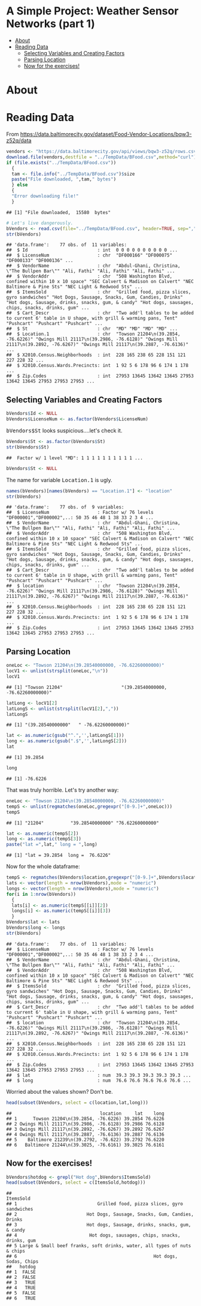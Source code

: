 A Simple Project: Weather Sensor Networks (part 1)
================

-   [About](#about)
-   [Reading Data](#reading-data)
    -   [Selecting Variables and Creating Factors](#selecting-variables-and-creating-factors)
    -   [Parsing Location](#parsing-location)
    -   [Now for the exercises!](#now-for-the-exercises)

About
=====

Reading Data
============

From <https://data.baltimorecity.gov/dataset/Food-Vendor-Locations/bqw3-z52q/data>

``` r
vendors <- "https://data.baltimorecity.gov/api/views/bqw3-z52q/rows.csv?accessType=DOWNLOAD"
download.file(vendors,destfile = "../TempData/BFood.csv",method="curl")
if (file.exists("../TempData/BFood.csv"))
  {
  tam <- file.info("../TempData/BFood.csv")$size
  paste("File downloaded, ",tam," bytes")
  } else
  {
  "Error downloading file!"
  }
```

    ## [1] "File downloaded,  15580  bytes"

``` r
# Let's live dangerously.
bVendors <- read.csv(file="../TempData/BFood.csv", header=TRUE, sep=",", stringsAsFactors=FALSE)
str(bVendors)
```

    ## 'data.frame':    77 obs. of  11 variables:
    ##  $ Id                          : int  0 0 0 0 0 0 0 0 0 0 ...
    ##  $ LicenseNum                  : chr  "DF000166" "DF000075" "DF000133" "DF000136" ...
    ##  $ VendorName                  : chr  "Abdul-Ghani, Christina, \"The Bullpen Bar\"" "Ali, Fathi" "Ali, Fathi" "Ali, Fathi" ...
    ##  $ VendorAddr                  : chr  "508 Washington Blvd, confined within 10 x 10 space" "SEC Calvert & Madison on Calvert" "NEC Baltimore & Pine Sts" "NEC Light & Redwood Sts" ...
    ##  $ ItemsSold                   : chr  "Grilled food, pizza slices, gyro sandwiches" "Hot Dogs, Sausage, Snacks, Gum, Candies, Drinks" "Hot dogs, Sausage, drinks, snacks, gum, & candy" "Hot dogs, sausages, chips, snacks, drinks, gum" ...
    ##  $ Cart_Descr                  : chr  "Two add'l tables to be added to current 6' table in U shape, with grill & warming pans, Tent" "Pushcart" "Pushcart" "Pushcart" ...
    ##  $ St                          : chr  "MD" "MD" "MD" "MD" ...
    ##  $ Location.1                  : chr  "Towson 21204\n(39.2854, -76.6226)" "Owings Mill 21117\n(39.2986, -76.6128)" "Owings Mill 21117\n(39.2892, -76.6267)" "Owings Mill 21117\n(39.2887, -76.6136)" ...
    ##  $ X2010.Census.Neighborhoods  : int  228 165 238 65 228 151 121 227 228 32 ...
    ##  $ X2010.Census.Wards.Precincts: int  1 92 5 6 178 96 6 174 1 178 ...
    ##  $ Zip.Codes                   : int  27953 13645 13642 13645 27953 13642 13645 27953 27953 27953 ...

Selecting Variables and Creating Factors
----------------------------------------

``` r
bVendors$Id <- NULL
bVendors$LicenseNum <- as.factor(bVendors$LicenseNum)
```

<tt>bVendors$St</tt> looks suspicious....let's check it.

``` r
bVendors$St <- as.factor(bVendors$St)
str(bVendors$St)
```

    ##  Factor w/ 1 level "MD": 1 1 1 1 1 1 1 1 1 1 ...

``` r
bVendors$St <- NULL
```

The name for variable <tt>Location.1</tt> is ugly.

``` r
names(bVendors)[names(bVendors) == "Location.1"] <- "location"
str(bVendors)
```

    ## 'data.frame':    77 obs. of  9 variables:
    ##  $ LicenseNum                  : Factor w/ 76 levels "DF000001","DF000002",..: 50 35 46 48 1 38 33 2 3 4 ...
    ##  $ VendorName                  : chr  "Abdul-Ghani, Christina, \"The Bullpen Bar\"" "Ali, Fathi" "Ali, Fathi" "Ali, Fathi" ...
    ##  $ VendorAddr                  : chr  "508 Washington Blvd, confined within 10 x 10 space" "SEC Calvert & Madison on Calvert" "NEC Baltimore & Pine Sts" "NEC Light & Redwood Sts" ...
    ##  $ ItemsSold                   : chr  "Grilled food, pizza slices, gyro sandwiches" "Hot Dogs, Sausage, Snacks, Gum, Candies, Drinks" "Hot dogs, Sausage, drinks, snacks, gum, & candy" "Hot dogs, sausages, chips, snacks, drinks, gum" ...
    ##  $ Cart_Descr                  : chr  "Two add'l tables to be added to current 6' table in U shape, with grill & warming pans, Tent" "Pushcart" "Pushcart" "Pushcart" ...
    ##  $ location                    : chr  "Towson 21204\n(39.2854, -76.6226)" "Owings Mill 21117\n(39.2986, -76.6128)" "Owings Mill 21117\n(39.2892, -76.6267)" "Owings Mill 21117\n(39.2887, -76.6136)" ...
    ##  $ X2010.Census.Neighborhoods  : int  228 165 238 65 228 151 121 227 228 32 ...
    ##  $ X2010.Census.Wards.Precincts: int  1 92 5 6 178 96 6 174 1 178 ...
    ##  $ Zip.Codes                   : int  27953 13645 13642 13645 27953 13642 13645 27953 27953 27953 ...

Parsing Location
----------------

``` r
oneLoc <- "Towson 21204\n(39.28540000000, -76.62260000000)"
locV1 <- unlist(strsplit(oneLoc,"\n"))
locV1
```

    ## [1] "Towson 21204"                      "(39.28540000000, -76.62260000000)"

``` r
latLong <- locV1[2]
latLongS <- unlist(strsplit(locV1[2],","))
latLongS
```

    ## [1] "(39.28540000000"   " -76.62260000000)"

``` r
lat <- as.numeric(gsub("^.",'',latLongS[1]))
long <- as.numeric(gsub(".$",'',latLongS[2]))
lat
```

    ## [1] 39.2854

``` r
long
```

    ## [1] -76.6226

That was truly horrible. Let's try another way:

``` r
oneLoc <- "Towson 21204\n(39.28540000000, -76.62260000000)"
tempS <- unlist(regmatches(oneLoc,gregexpr("[0-9.]+",oneLoc)))
tempS
```

    ## [1] "21204"          "39.28540000000" "76.62260000000"

``` r
lat <- as.numeric(tempS[2])
long <- as.numeric(tempS[3])
paste("lat =",lat," long = ",long)
```

    ## [1] "lat = 39.2854  long =  76.6226"

Now for the whole dataframe:

``` r
tempS <- regmatches(bVendors$location,gregexpr("[0-9.]+",bVendors$location))
lats <- vector(length = nrow(bVendors),mode = "numeric")
longs <- vector(length = nrow(bVendors),mode = "numeric")
for(i in 1:nrow(bVendors)) 
  {
  lats[i] <- as.numeric(tempS[[i]][2])
  longs[i] <- as.numeric(tempS[[i]][3])
  }
bVendors$lat <- lats
bVendors$long <- longs
str(bVendors)
```

    ## 'data.frame':    77 obs. of  11 variables:
    ##  $ LicenseNum                  : Factor w/ 76 levels "DF000001","DF000002",..: 50 35 46 48 1 38 33 2 3 4 ...
    ##  $ VendorName                  : chr  "Abdul-Ghani, Christina, \"The Bullpen Bar\"" "Ali, Fathi" "Ali, Fathi" "Ali, Fathi" ...
    ##  $ VendorAddr                  : chr  "508 Washington Blvd, confined within 10 x 10 space" "SEC Calvert & Madison on Calvert" "NEC Baltimore & Pine Sts" "NEC Light & Redwood Sts" ...
    ##  $ ItemsSold                   : chr  "Grilled food, pizza slices, gyro sandwiches" "Hot Dogs, Sausage, Snacks, Gum, Candies, Drinks" "Hot dogs, Sausage, drinks, snacks, gum, & candy" "Hot dogs, sausages, chips, snacks, drinks, gum" ...
    ##  $ Cart_Descr                  : chr  "Two add'l tables to be added to current 6' table in U shape, with grill & warming pans, Tent" "Pushcart" "Pushcart" "Pushcart" ...
    ##  $ location                    : chr  "Towson 21204\n(39.2854, -76.6226)" "Owings Mill 21117\n(39.2986, -76.6128)" "Owings Mill 21117\n(39.2892, -76.6267)" "Owings Mill 21117\n(39.2887, -76.6136)" ...
    ##  $ X2010.Census.Neighborhoods  : int  228 165 238 65 228 151 121 227 228 32 ...
    ##  $ X2010.Census.Wards.Precincts: int  1 92 5 6 178 96 6 174 1 178 ...
    ##  $ Zip.Codes                   : int  27953 13645 13642 13645 27953 13642 13645 27953 27953 27953 ...
    ##  $ lat                         : num  39.3 39.3 39.3 39.3 39.3 ...
    ##  $ long                        : num  76.6 76.6 76.6 76.6 76.6 ...

Worried about the values shown? Don't be.

``` r
head(subset(bVendors, select = c(location,lat,long)))
```

    ##                                 location     lat    long
    ## 1      Towson 21204\n(39.2854, -76.6226) 39.2854 76.6226
    ## 2 Owings Mill 21117\n(39.2986, -76.6128) 39.2986 76.6128
    ## 3 Owings Mill 21117\n(39.2892, -76.6267) 39.2892 76.6267
    ## 4 Owings Mill 21117\n(39.2887, -76.6136) 39.2887 76.6136
    ## 5    Baltimore 21239\n(39.2792, -76.622) 39.2792 76.6220
    ## 6   Baltimore 21244\n(39.3025, -76.6161) 39.3025 76.6161

Now for the exercises!
----------------------

``` r
bVendors$hotdog <- grepl("Hot dog",bVendors$ItemsSold)
head(subset(bVendors, select = c(ItemsSold,hotdog)))
```

    ##                                                                  ItemsSold
    ## 1                              Grilled food, pizza slices, gyro sandwiches
    ## 2                          Hot Dogs, Sausage, Snacks, Gum, Candies, Drinks
    ## 3                          Hot dogs, Sausage, drinks, snacks, gum, & candy
    ## 4                           Hot dogs, sausages, chips, snacks, drinks, gum
    ## 5 Large & Small beef franks, soft drinks, water, all types of nuts & chips
    ## 6                                                   Hot dogs, Sodas, Chips
    ##   hotdog
    ## 1  FALSE
    ## 2  FALSE
    ## 3   TRUE
    ## 4   TRUE
    ## 5  FALSE
    ## 6   TRUE
